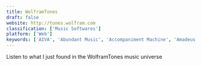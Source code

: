 ```yaml
---
title: WolframTones
draft: false 
website: http://tones.wolfram.com
classification: ['Music Softwares']
platform: ['Web']
keywords: ['AIVA', 'Abundant Music', 'Accompaniment Machine', 'Amadeus Code', 'Amper Music', 'AthTek DigiBand', 'Automated Composing System', 'Captain Chords', 'GNU Solfege', 'Guitar Pro 7', 'Harmony Builder', 'Helio Workstation', 'Hookpad', 'LANDR', 'Liquid Music', 'Meludia', 'Mixtikl', 'Noatikl', 'Odesi', 'Sharp11', 'Synfire', 'TrebleMaker', 'VArranger', 'soundpiece']
---
```

Listen to what I just found in the WolframTones music universe
